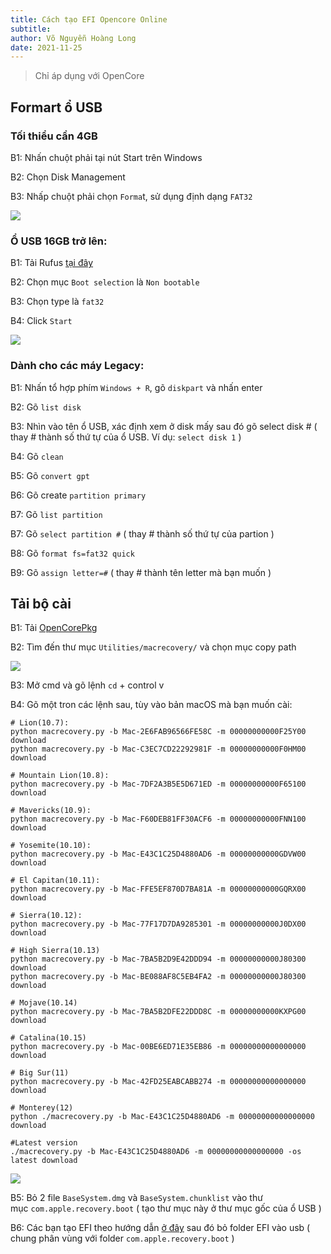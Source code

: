 ```yaml
---
title: Cách tạo EFI Opencore Online
subtitle: 
author: Võ Nguyễn Hoàng Long
date: 2021-11-25
---
```


> Chỉ áp dụng với OpenCore

## Formart ổ USB

### Tối thiểu cần 4GB

B1: Nhấn chuột phải tại nút Start trên Windows

B2: Chọn Disk Management

B3: Nhấp chuột phải chọn `Forma`t, sử dụng định dạng `FAT32`

![](https://everythingforhackintosher.files.wordpress.com/2021/09/cleanshot-2021-09-14-at-12.25.19-1.png?w=533)

### Ổ USB 16GB trở lên:

B1: Tải Rufus [tại đây](https://rufus.ie/en/)

B2: Chọn mục `Boot selection` là `Non bootable`

B3: Chọn type là `fat32`

B4: Click `Start`

![](https://everythingforhackintosher.files.wordpress.com/2021/09/cleanshot-2021-09-14-at-12.37.44-2.png?w=471)

### Dành cho các máy Legacy:

B1: Nhấn tổ hợp phím `Windows + R`, gõ `diskpart` và nhấn enter

B2: Gõ `list disk`

B3: Nhìn vào tên ổ USB, xác định xem ở disk mấy sau đó gõ select disk # ( thay # thành số thứ tự của ổ USB. Ví dụ: `select disk 1` )

B4: Gõ `clean`

B5: Gõ `convert gpt`

B6: Gõ create `partition primary`

B7: Gõ `list partition`

B7: Gõ `select partition #` ( thay # thành số thứ tự của partion )

B8: Gõ `format fs=fat32 quick`

B9: Gõ `assign letter=#` ( thay # thành tên letter mà bạn muốn )

## Tải bộ cài

B1: Tải [OpenCorePkg](https://github.com/acidanthera/opencorepkg/releases)

B2: Tìm đến thư mục `Utilities/macrecovery/` và chọn mục copy path

![](https://everythingforhackintosher.files.wordpress.com/2021/09/cleanshot-2021-09-14-at-18.55.12.png?w=898)

B3: Mở cmd và gõ lệnh `cd` + control v

B4: Gõ một tron các lệnh sau, tùy vào bản macOS mà bạn muốn cài:

```
# Lion(10.7):
python macrecovery.py -b Mac-2E6FAB96566FE58C -m 00000000000F25Y00 download
python macrecovery.py -b Mac-C3EC7CD22292981F -m 00000000000F0HM00 download

# Mountain Lion(10.8):
python macrecovery.py -b Mac-7DF2A3B5E5D671ED -m 00000000000F65100 download

# Mavericks(10.9):
python macrecovery.py -b Mac-F60DEB81FF30ACF6 -m 00000000000FNN100 download

# Yosemite(10.10):
python macrecovery.py -b Mac-E43C1C25D4880AD6 -m 00000000000GDVW00 download

# El Capitan(10.11):
python macrecovery.py -b Mac-FFE5EF870D7BA81A -m 00000000000GQRX00 download

# Sierra(10.12):
python macrecovery.py -b Mac-77F17D7DA9285301 -m 00000000000J0DX00 download

# High Sierra(10.13)
python macrecovery.py -b Mac-7BA5B2D9E42DDD94 -m 00000000000J80300 download
python macrecovery.py -b Mac-BE088AF8C5EB4FA2 -m 00000000000J80300 download

# Mojave(10.14)
python macrecovery.py -b Mac-7BA5B2DFE22DDD8C -m 00000000000KXPG00 download

# Catalina(10.15)
python macrecovery.py -b Mac-00BE6ED71E35EB86 -m 00000000000000000 download

# Big Sur(11)
python macrecovery.py -b Mac-42FD25EABCABB274 -m 00000000000000000 download

# Monterey(12)
python ./macrecovery.py -b Mac-E43C1C25D4880AD6 -m 00000000000000000 download

#Latest version
./macrecovery.py -b Mac-E43C1C25D4880AD6 -m 00000000000000000 -os latest download
```

<img src="https://everythingforhackintosher.files.wordpress.com/2021/09/cleanshot-2021-09-14-at-19.04.38-1.png?w=904">

B5: Bỏ 2 file `BaseSystem.dmg` và `BaseSystem.chunklist` vào thư mục `com.apple.recovery.boot` ( tạo thư mục này ở thư mục gốc của ổ USB )

B6: Các bạn tạo EFI theo hướng dẫn [ở đây](https://heavietnam.ga/2021/11/23/cach-tao-efi-cho-opencore/) sau đó bỏ folder EFI vào usb ( chung phân vùng với folder `com.apple.recovery.boot` )
